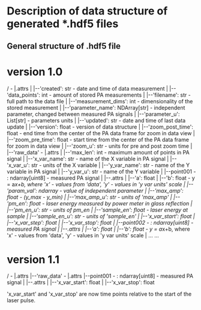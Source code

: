 # Description of data structure of generated *.hdf5 files

## General structure of .hdf5 file

# version 1.0
/ - <root group>
|.attrs
|  |--'created': str - date and time of data measurement
|  |--'data_points': int - amount of stored PA measurements
|  |--'filename': str - full path to the data file
|  |--'measurement_dims': int - dimensionality of the stored measurement
|  |--'parameter_name': NDArray[str] - independent parameter, changed between measured PA signals
|  |--'parameter_u': List[str] - parameters units
|  |--'updated': str - date and time of last data update
|  |--'version': float - version of data structure
|  |--'zoom_post_time': float - end time from the center of the PA data frame for zoom in data view
|  |--'zoom_pre_time': float - start time from the center of the PA data frame for zoom in data view
|  |--'zoom_u': str - units for pre and post zoom time
|
|--'raw_data' - <group>
   |.attrs
   |  |--'max_len': int - maximum amount of points in PA signal
   |  |--'x_var_name': str - name of the X variable in PA signal
   |  |--'x_var_u': str - units of the X variable
   |  |--'y_var_name': str - name of the Y variable in PA signal
   |  |--'y_var_u': str - name of the Y variable
   |
   |--point001 - <dataset>: ndarray[uint8] - measured PA signal
   |  |--.attrs 
   |    |--'a': float
   |    |--'b': float - y = a*x+b, where 'x' - values from 'data', 'y' - values in 'y var units' scale
   |    |--'param_val': ndarray - value of independent parameter
   |    |--'max_amp': float - (y_max - y_min)
   |    |--'max_amp_u': str - units of 'max_amp'
   |    |--'pm_en': float - laser energy measured by power meter in glass reflection
   |    |--'pm_en_u': str - units of pm_en
   |    |--'sample_en': float - laser energy at sample
   |    |--'sample_en_u': str - units of 'sample_en'
   |    |--'x_var_start': float
   |    |--'x_var_step': float
   |    |--'x_var_stop': float
   |
   |--point002 - <dataset>: ndarray[uint8] - measured PA signal
   |  |--.attrs
   |    |--'a': float
   |    |--'b': float - y = a*x+b, where 'x' - values from 'data', 'y' - values in 'y var units' scale
   |    ...
   ...

# version 1.1
/ - <root group>
|.attrs
|--'raw_data' - <group>
   |.attrs
   |--point001 - <dataset>: ndarray[uint8] - measured PA signal
   |  |--.attrs 
   |    |--'x_var_start': float
   |    |--'x_var_stop': float

'x_var_start' and 'x_var_stop' are now time points relative to the start of the laser pulse.